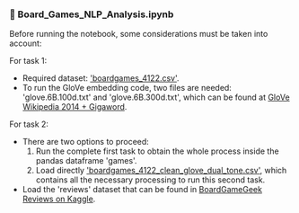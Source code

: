 ### 📄 Board_Games_NLP_Analysis.ipynb
Before running the notebook, some considerations must be taken into account:

For task 1:
- Required dataset: ['boardgames_4122.csv'](https://github.com/alexgaarciia/MLApps_BoardGames/blob/main/datasets/boardgames_4122.csv).
- To run the GloVe embedding code, two files are needed: 'glove.6B.100d.txt' and 'glove.6B.300d.txt', which can be found at [GloVe Wikipedia 2014 + Gigaword](https://www.kaggle.com/datasets/gerwynng/glove-wikipedia-2014-gigaword-5).

For task 2:
- There are two options to proceed:
  1. Run the complete first task to obtain the whole process inside the pandas dataframe 'games'.
  2. Load directly ['boardgames_4122_clean_glove_dual_tone.csv'](https://github.com/alexgaarciia/MLApps_BoardGames/blob/main/datasets/boardgames_4122_clean_glove_dual_tone.csv), which contains all the necessary processing to run this second task.
- Load the 'reviews' dataset that can be found in [BoardGameGeek Reviews on Kaggle](https://www.kaggle.com/datasets/jvanelteren/boardgamegeek-reviews).
